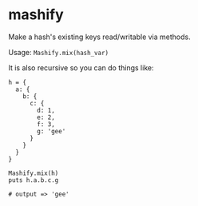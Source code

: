 # mashify

Make a hash's existing keys read/writable via methods.

Usage: `Mashify.mix(hash_var)`

It is also recursive so you can do things like:

```
h = {
  a: {
    b: {
      c: {
        d: 1,
        e: 2,
        f: 3,
        g: 'gee'
      }
    }
  }
}

Mashify.mix(h)
puts h.a.b.c.g

# output => 'gee'
```
